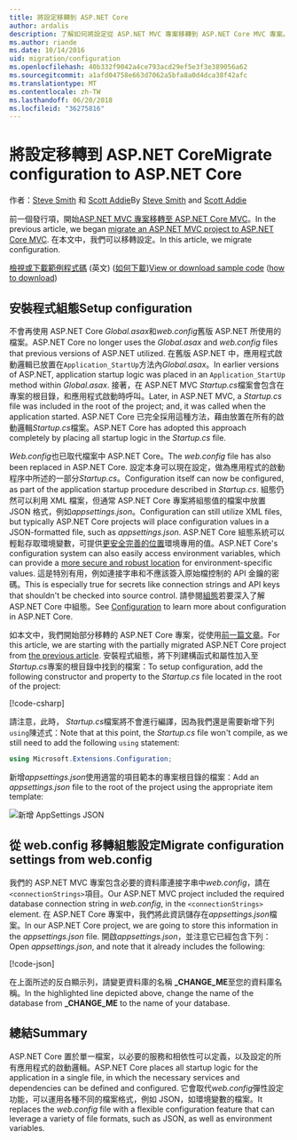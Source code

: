 ```yaml
---
title: 將設定移轉到 ASP.NET Core
author: ardalis
description: 了解如何將設定從 ASP.NET MVC 專案移轉到 ASP.NET Core MVC 專案。
ms.author: riande
ms.date: 10/14/2016
uid: migration/configuration
ms.openlocfilehash: 40b332f9042a4ce793acd29ef5e3f3e389056a62
ms.sourcegitcommit: a1afd04758e663d7062a5bfa8a0d4dca38f42afc
ms.translationtype: MT
ms.contentlocale: zh-TW
ms.lasthandoff: 06/20/2018
ms.locfileid: "36275816"
---
```

# <a name="migrate-configuration-to-aspnet-core"></a><span data-ttu-id="98328-103">將設定移轉到 ASP.NET Core</span><span class="sxs-lookup"><span data-stu-id="98328-103">Migrate configuration to ASP.NET Core</span></span>

<span data-ttu-id="98328-104">作者：[Steve Smith](https://ardalis.com/) 和 [Scott Addie](https://scottaddie.com)</span><span class="sxs-lookup"><span data-stu-id="98328-104">By [Steve Smith](https://ardalis.com/) and [Scott Addie](https://scottaddie.com)</span></span>

<span data-ttu-id="98328-105">前一個發行項，開始[ASP.NET MVC 專案移轉至 ASP.NET Core MVC](xref:migration/mvc)。</span><span class="sxs-lookup"><span data-stu-id="98328-105">In the previous article, we began [migrate an ASP.NET MVC project to ASP.NET Core MVC](xref:migration/mvc).</span></span> <span data-ttu-id="98328-106">在本文中，我們可以移轉設定。</span><span class="sxs-lookup"><span data-stu-id="98328-106">In this article, we migrate configuration.</span></span>

<span data-ttu-id="98328-107">[檢視或下載範例程式碼](https://github.com/aspnet/Docs/tree/master/aspnetcore/migration/configuration/samples) \(英文\) ([如何下載](xref:tutorials/index#how-to-download-a-sample))</span><span class="sxs-lookup"><span data-stu-id="98328-107">[View or download sample code](https://github.com/aspnet/Docs/tree/master/aspnetcore/migration/configuration/samples) ([how to download](xref:tutorials/index#how-to-download-a-sample))</span></span>

## <a name="setup-configuration"></a><span data-ttu-id="98328-108">安裝程式組態</span><span class="sxs-lookup"><span data-stu-id="98328-108">Setup configuration</span></span>

<span data-ttu-id="98328-109">不會再使用 ASP.NET Core *Global.asax*和*web.config*舊版 ASP.NET 所使用的檔案。</span><span class="sxs-lookup"><span data-stu-id="98328-109">ASP.NET Core no longer uses the *Global.asax* and *web.config* files that previous versions of ASP.NET utilized.</span></span> <span data-ttu-id="98328-110">在舊版 ASP.NET 中，應用程式啟動邏輯已放置在`Application_StartUp`方法內*Global.asax*。</span><span class="sxs-lookup"><span data-stu-id="98328-110">In earlier versions of ASP.NET, application startup logic was placed in an `Application_StartUp` method within *Global.asax*.</span></span> <span data-ttu-id="98328-111">接著，在 ASP.NET MVC *Startup.cs*檔案會包含在專案的根目錄，和應用程式啟動時呼叫。</span><span class="sxs-lookup"><span data-stu-id="98328-111">Later, in ASP.NET MVC, a *Startup.cs* file was included in the root of the project; and, it was called when the application started.</span></span> <span data-ttu-id="98328-112">ASP.NET Core 已完全採用這種方法，藉由放置在所有的啟動邏輯*Startup.cs*檔案。</span><span class="sxs-lookup"><span data-stu-id="98328-112">ASP.NET Core has adopted this approach completely by placing all startup logic in the *Startup.cs* file.</span></span>

<span data-ttu-id="98328-113">*Web.config*也已取代檔案中 ASP.NET Core。</span><span class="sxs-lookup"><span data-stu-id="98328-113">The *web.config* file has also been replaced in ASP.NET Core.</span></span> <span data-ttu-id="98328-114">設定本身可以現在設定，做為應用程式的啟動程序中所述的一部分*Startup.cs*。</span><span class="sxs-lookup"><span data-stu-id="98328-114">Configuration itself can now be configured, as part of the application startup procedure described in *Startup.cs*.</span></span> <span data-ttu-id="98328-115">組態仍然可以利用 XML 檔案，但通常 ASP.NET Core 專案將組態值的檔案中放置 JSON 格式，例如*appsettings.json*。</span><span class="sxs-lookup"><span data-stu-id="98328-115">Configuration can still utilize XML files, but typically ASP.NET Core projects will place configuration values in a JSON-formatted file, such as *appsettings.json*.</span></span> <span data-ttu-id="98328-116">ASP.NET Core 組態系統可以輕鬆存取環境變數，可提供[更安全完善的位置](xref:security/app-secrets)環境專用的值。</span><span class="sxs-lookup"><span data-stu-id="98328-116">ASP.NET Core's configuration system can also easily access environment variables, which can provide a [more secure and robust location](xref:security/app-secrets) for environment-specific values.</span></span> <span data-ttu-id="98328-117">這是特別有用，例如連接字串和不應該簽入原始檔控制的 API 金鑰的密碼。</span><span class="sxs-lookup"><span data-stu-id="98328-117">This is especially true for secrets like connection strings and API keys that shouldn't be checked into source control.</span></span> <span data-ttu-id="98328-118">請參閱[組態](xref:fundamentals/configuration/index)若要深入了解 ASP.NET Core 中組態。</span><span class="sxs-lookup"><span data-stu-id="98328-118">See [Configuration](xref:fundamentals/configuration/index) to learn more about configuration in ASP.NET Core.</span></span>

<span data-ttu-id="98328-119">如本文中，我們開始部分移轉的 ASP.NET Core 專案，從使用[前一篇文章](xref:migration/mvc)。</span><span class="sxs-lookup"><span data-stu-id="98328-119">For this article, we are starting with the partially migrated ASP.NET Core project from [the previous article](xref:migration/mvc).</span></span> <span data-ttu-id="98328-120">安裝程式組態，將下列建構函式和屬性加入至*Startup.cs*專案的根目錄中找到的檔案：</span><span class="sxs-lookup"><span data-stu-id="98328-120">To setup configuration, add the following constructor and property to the *Startup.cs* file located in the root of the project:</span></span>

[!code-csharp[](configuration/samples/WebApp1/src/WebApp1/Startup.cs?range=11-16)]

<span data-ttu-id="98328-121">請注意，此時， *Startup.cs*檔案將不會進行編譯，因為我們還是需要新增下列`using`陳述式：</span><span class="sxs-lookup"><span data-stu-id="98328-121">Note that at this point, the *Startup.cs* file won't compile, as we still need to add the following `using` statement:</span></span>

```csharp
using Microsoft.Extensions.Configuration;
```

<span data-ttu-id="98328-122">新增*appsettings.json*使用適當的項目範本的專案根目錄的檔案：</span><span class="sxs-lookup"><span data-stu-id="98328-122">Add an *appsettings.json* file to the root of the project using the appropriate item template:</span></span>

![新增 AppSettings JSON](configuration/_static/add-appsettings-json.png)

## <a name="migrate-configuration-settings-from-webconfig"></a><span data-ttu-id="98328-124">從 web.config 移轉組態設定</span><span class="sxs-lookup"><span data-stu-id="98328-124">Migrate configuration settings from web.config</span></span>

<span data-ttu-id="98328-125">我們的 ASP.NET MVC 專案包含必要的資料庫連接字串中*web.config*，請在`<connectionStrings>`項目。</span><span class="sxs-lookup"><span data-stu-id="98328-125">Our ASP.NET MVC project included the required database connection string in *web.config*, in the `<connectionStrings>` element.</span></span> <span data-ttu-id="98328-126">在 ASP.NET Core 專案中，我們將此資訊儲存在*appsettings.json*檔案。</span><span class="sxs-lookup"><span data-stu-id="98328-126">In our ASP.NET Core project, we are going to store this information in the *appsettings.json* file.</span></span> <span data-ttu-id="98328-127">開啟*appsettings.json*，並注意它已經包含下列：</span><span class="sxs-lookup"><span data-stu-id="98328-127">Open *appsettings.json*, and note that it already includes the following:</span></span>

[!code-json[](../migration/configuration/samples/WebApp1/src/WebApp1/appsettings.json?highlight=4)]

<span data-ttu-id="98328-128">在上面所述的反白顯示列，請變更資料庫的名稱 **_CHANGE_ME**至您的資料庫名稱。</span><span class="sxs-lookup"><span data-stu-id="98328-128">In the highlighted line depicted above, change the name of the database from **_CHANGE_ME** to the name of your database.</span></span>

## <a name="summary"></a><span data-ttu-id="98328-129">總結</span><span class="sxs-lookup"><span data-stu-id="98328-129">Summary</span></span>

<span data-ttu-id="98328-130">ASP.NET Core 置於單一檔案，以必要的服務和相依性可以定義，以及設定的所有應用程式的啟動邏輯。</span><span class="sxs-lookup"><span data-stu-id="98328-130">ASP.NET Core places all startup logic for the application in a single file, in which the necessary services and dependencies can be defined and configured.</span></span> <span data-ttu-id="98328-131">它會取代*web.config*彈性設定功能，可以運用各種不同的檔案格式，例如 JSON，如環境變數的檔案。</span><span class="sxs-lookup"><span data-stu-id="98328-131">It replaces the *web.config* file with a flexible configuration feature that can leverage a variety of file formats, such as JSON, as well as environment variables.</span></span>
